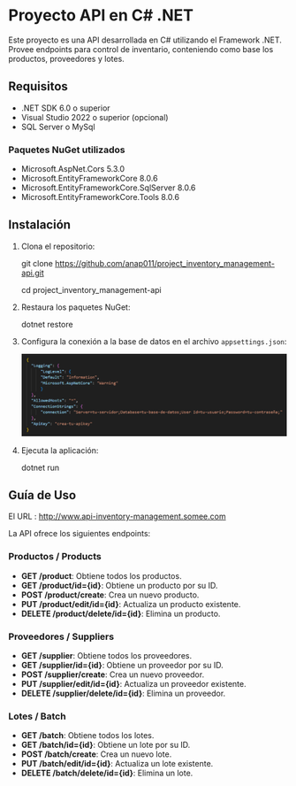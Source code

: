 # Proyecto API en C# .NET

Este proyecto es una API desarrollada en C# utilizando el Framework .NET. Provee endpoints para control de inventario, conteniendo como base los productos, proveedores y lotes. 

## Requisitos

- .NET SDK 6.0 o superior
- Visual Studio 2022 o superior (opcional)
- SQL Server o MySql

### Paquetes NuGet utilizados
- Microsoft.AspNet.Cors 5.3.0
- Microsoft.EntityFrameworkCore 8.0.6
- Microsoft.EntityFrameworkCore.SqlServer 8.0.6
- Microsoft.EntityFrameworkCore.Tools 8.0.6

## Instalación

1. Clona el repositorio:

    git clone https://github.com/anap011/project_inventory_management-api.git
    
    cd project_inventory_management-api

2. Restaura los paquetes NuGet:

    dotnet restore

3. Configura la conexión a la base de datos en el archivo `appsettings.json`:

    ![code](appsettings.png)


6. Ejecuta la aplicación:

    dotnet run


## Guía de Uso

El URL : http://www.api-inventory-management.somee.com

La API ofrece los siguientes endpoints:

### Productos / Products

- **GET /product**: Obtiene todos los productos.
- **GET /product/id={id}**: Obtiene un producto por su ID.
- **POST /product/create**: Crea un nuevo producto.
- **PUT /product/edit/id={id}**: Actualiza un producto existente.
- **DELETE /product/delete/id={id}**: Elimina un producto.


### Proveedores / Suppliers

- **GET /supplier**: Obtiene todos los proveedores.
- **GET /supplier/id={id}**: Obtiene un proveedor por su ID.
- **POST /supplier/create**: Crea un nuevo proveedor.
- **PUT /supplier/edit/id={id}**: Actualiza un proveedor existente.
- **DELETE /supplier/delete/id={id}**: Elimina un proveedor.

### Lotes / Batch

- **GET /batch**: Obtiene todos los lotes.
- **GET /batch/id={id}**: Obtiene un lote por su ID.
- **POST /batch/create**: Crea un nuevo lote.
- **PUT /batch/edit/id={id}**: Actualiza un lote existente.
- **DELETE /batch/delete/id={id}**: Elimina un lote.


